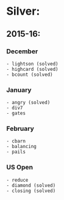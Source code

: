# Silver:

## 2015-16:
  ### December
    - lightson (solved)
    - highcard (solved)
    - bcount (solved)
  ### January 
    - angry (solved)
    - div7
    - gates
  ### February
    - cbarn
    - balancing
    - pails
   ### US Open
    - reduce
    - diamond (solved)
    - closing (solved)
